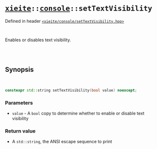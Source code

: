 # [`xieite`](../../README.md)`::`[`console`](../../docs/console.md)`::setTextVisibility`
Defined in header [`<xieite/console/setTextVisibility.hpp>`](../../include/xieite/console/setTextVisibility.hpp)

<br/>

Enables or disables text visibility.

<br/><br/>

## Synopsis

<br/>

```cpp
constexpr std::string setTextVisibility(bool value) noexcept;
```
### Parameters
- `value` - A `bool` copy to determine whether to enable or disable text visibility
### Return value
- A `std::string`, the ANSI escape sequence to print
